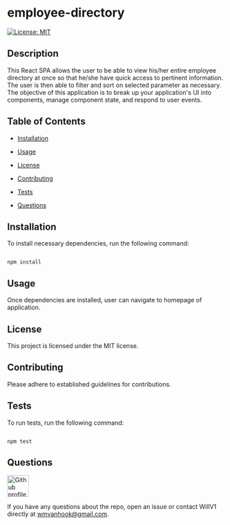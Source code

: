 # employee-directory

[![License: MIT](https://img.shields.io/badge/License-MIT-yellow.svg)](https://opensource.org/licenses/MIT)

## Description
  
This React SPA allows the user to be able to view his/her entire employee directory at once so that he/she have quick access to pertinent information. The user is then able to filter and sort on selected parameter as necessary. The objective of this application is to break up your application's UI into components, manage component state, and respond to user events.

## Table of Contents

* [Installation](#installation)

* [Usage](#usage)
  
* [License](#license)

* [Contributing](#contributing)

* [Tests](#tests)

* [Questions](#questions)

## Installation 

To install necessary dependencies, run the following command: 

```

npm install

```

## Usage

Once dependencies are installed, user can navigate to homepage of application.

## License

This project is licensed under the MIT license.

## Contributing 

Please adhere to established guidelines for contributions.

## Tests 

To run tests, run the following command:

```

npm test

```

## Questions

<img src ="https://avatars2.githubusercontent.com/u/61336802?v=4" alt="Github profile image" width="50px" height="50px" />

If you have any questions about the repo, open an issue or contact WillV1 directly at wmvanhook@gmail.com.
